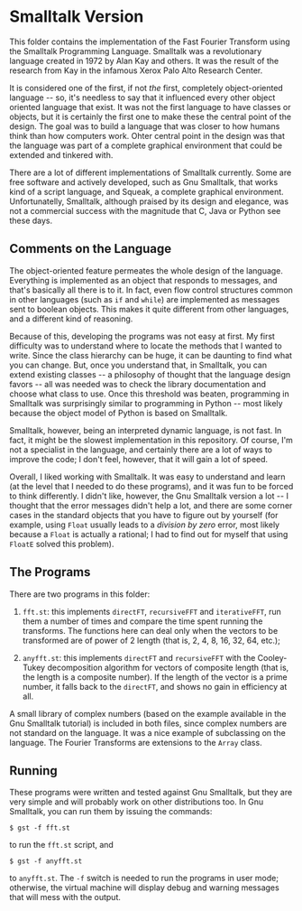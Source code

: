 # Smalltalk Version

This folder contains the implementation of the Fast Fourier Transform using the Smalltalk Programming Language. Smalltalk was a revolutionary language created in 1972 by Alan Kay and others. It was the result of the research from Kay in the infamous Xerox Palo Alto Research Center.

It is considered one of the first, if not *the* first, completely object-oriented language -- so, it's needless to say that it influenced every other object oriented language that exist. It was not the first language to have classes or objects, but it is certainly the first one to make these the central point of the design. The goal was to build a language that was closer to how humans think than how computers work. Ohter central point in the design was that the language was part of a complete graphical environment that could be extended and tinkered with.

There are a lot of different implementations of Smalltalk currently. Some are free software and actively developed, such as Gnu Smalltalk, that works kind of a script language, and Squeak, a complete graphical environment. Unfortunatelly, Smalltalk, although praised by its design and elegance, was not a commercial success with the magnitude that C, Java or Python see these days.


## Comments on the Language

The object-oriented feature permeates the whole design of the language. Everything is implemented as an object that responds to messages, and that's basically all there is to it. In fact, even flow control structures common in other languages (such as `if` and `while`) are implemented as messages sent to boolean objects. This makes it quite different from other languages, and a different kind of reasoning.

Because of this, developing the programs was not easy at first. My first difficulty was to understand where to locate the methods that I wanted to write. Since the class hierarchy can be huge, it can be daunting to find what you can change. But, once you understand that, in Smalltalk, you can extend existing classes -- a philosophy of thought that the language design favors -- all was needed was to check the library documentation and choose what class to use. Once this threshold was beaten, programming in Smalltalk was surprisingly similar to programming in Python -- most likely because the object model of Python is based on Smalltalk.

Smalltalk, however, being an interpreted dynamic language, is not fast. In fact, it might be the slowest implementation in this repository. Of course, I'm not a specialist in the language, and certainly there are a lot of ways to improve the code; I don't feel, however, that it will gain a lot of speed.

Overall, I liked working with Smalltalk. It was easy to understand and learn (at the level that I needed to do these programs), and it was fun to be forced to think differently. I didn't like, however, the Gnu Smalltalk version a lot -- I thought that the error messages didn't help a lot, and there are some corner cases in the standard objects that you have to figure out by yourself (for example, using `Float` usually leads to a *division by zero* error, most likely because a `Float` is actually a rational; I had to find out for myself that using `FloatE` solved this problem).


## The Programs

There are two programs in this folder:

1. `fft.st`: this implements `directFT`, `recursiveFFT` and `iterativeFFT`, run them a number of times and compare the time spent running the transforms. The functions here can deal only when the vectors to be transformed are of power of 2 length (that is, 2, 4, 8, 16, 32, 64, etc.);

2. `anyfft.st`: this implements `directFT` and `recursiveFFT` with the Cooley-Tukey decomposition algorithm for vectors of composite length (that is, the length is a composite number). If the length of the vector is a prime number, it falls back to the `directFT`, and shows no gain in efficiency at all.

A small library of complex numbers (based on the example available in the Gnu Smalltalk tutorial) is included in both files, since complex numbers are not standard on the language. It was a nice example of subclassing on the language. The Fourier Transforms are extensions to the `Array` class.


## Running

These programs were written and tested against Gnu Smalltalk, but they are very simple and will probably work on other distributions too. In Gnu Smalltalk, you can run them by issuing the commands:

```
$ gst -f fft.st
```

to run the `fft.st` script, and

```
$ gst -f anyfft.st
```

to `anyfft.st`. The `-f` switch is needed to run the programs in user mode; otherwise, the virtual machine will display debug and warning messages that will mess with the output.
